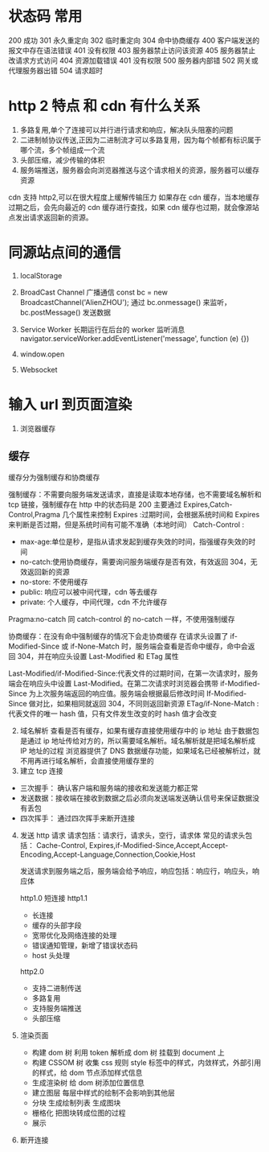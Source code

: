 # 状态码 常用

200 成功
301 永久重定向
302 临时重定向
304 命中协商缓存
400 客户端发送的报文中存在语法错误
401 没有权限
403 服务器禁止访问该资源
405 服务器禁止改请求方式访问
404 资源加载错误
401 没有权限
500 服务器内部错
502 网关或代理服务器出错
504 请求超时


# http 2 特点 和 cdn 有什么关系

1. 多路复用,单个了连接可以并行进行请求和响应，解决队头阻塞的问题
2. 二进制帧协议传送,正因为二进制流才可以多路复用，因为每个帧都有标识属于哪个流，多个帧组成一个流
3. 头部压缩，减少传输的体积
4. 服务端推送，服务器会向浏览器推送与这个请求相关的资源，服务器可以缓存资源

cdn 支持 http2,可以在很大程度上缓解传输压力
如果存在 cdn 缓存，当本地缓存过期之后，会先向最近的 cdn 缓存进行查找，如果 cdn 缓存也过期，就会像源站点发出请求返回新的资源。

# 同源站点间的通信

1. localStorage
2. BroadCast Channel 广播通信
   const bc = new BroadcastChannel('AlienZHOU');
   通过 bc.onmessage() 来监听，bc.postMessage() 发送数据

3. Service Worker 长期运行在后台的 worker
   监听消息 navigator.serviceWorker.addEventListener('message', function (e) {})
4. window.open
5. Websocket

# 输入 url 到页面渲染

1. 浏览器缓存

## 缓存

缓存分为强制缓存和协商缓存

强制缓存：不需要向服务端发送请求，直接是读取本地存储，也不需要域名解析和 tcp 链接，强制缓存在 http 中的状态码是 200
主要通过 Expires,Catch-Control,Pragma 几个属性来控制
Expires :过期时间，会根据系统时间和 Expires 来判断是否过期，但是系统时间有可能不准确（本地时间）
Catch-Control :

- max-age:单位是秒，是指从请求发起到缓存失效的时间，指强缓存失效的时间
- no-catch:使用协商缓存，需要询问服务端缓存是否有效，有效返回 304，无效返回新的资源
- no-store: 不使用缓存
- public: 响应可以被中间代理，cdn 等去缓存
- private: 个人缓存，中间代理，cdn 不允许缓存

Pragma:no-catch 同 catch-control 的 no-catch 一样，不使用强制缓存

协商缓存：在没有命中强制缓存的情况下会走协商缓存
在请求头设置了 if-Modified-Since 或 if-None-Match 时，服务端会查看是否命中缓存，命中会返回 304，并在响应头设置 Last-Modified 和 ETag 属性

Last-Modified/if-Modified-Since:代表文件的过期时间，在第一次请求时，服务端会在响应头中设置 Last-Modified。在第二次请求时浏览器会携带 if-Modified-Since 为上次服务端返回的响应值。服务端会根据最后修改时间 If-Modified-Since 做对比，如果相同就返回 304，不同则返回新资源
ETag/if-None-Match : 代表文件的唯一 hash 值，只有文件发生改变的时 hash 值才会改变

2. 域名解析
   查看是否有缓存，如果有缓存直接使用缓存中的 ip 地址
   由于数据包是通过 ip 地址传给对方的，所以需要域名解析。域名解析就是把域名解析成 IP 地址的过程
   浏览器提供了 DNS 数据缓存功能，如果域名已经被解析过，就不用再进行域名解析，会直接使用缓存里的
3. 建立 tcp 连接

- 三次握手： 确认客户端和服务端的接收和发送能力都正常
- 发送数据：接收端在接收到数据之后必须向发送端发送确认信号来保证数据没有丢包
- 四次挥手： 通过四次挥手来断开连接

4. 发送 http 请求
   请求包括：请求行，请求头，空行，请求体
   常见的请求头包括：
   Cache-Control, Expires,if-Modified-Since,Accept,Accept-Encoding,Accept-Language,Connection,Cookie,Host

   发送请求到服务端之后，服务端会给予响应，响应包括：响应行，响应头，响应体

   http1.0
   短连接
   http1.1

   - 长连接
   - 缓存的头部字段
   - 宽带优化及网络连接的处理
   - 错误通知管理，新增了错误状态码
   - host 头处理

   http2.0

   - 支持二进制传送
   - 多路复用
   - 支持服务端推送
   - 头部压缩

5. 渲染页面
   - 构建 dom 树
     利用 token 解析成 dom 树 挂载到 document 上
   - 构建 CSSOM 树
     收集 css 规则 style 标签中的样式，内敛样式，外部引用的样式，给 dom 节点添加样式信息
   - 生成渲染树
     给 dom 树添加位置信息
   - 建立图层
     每层中样式的绘制不会影响到其他层
   - 分块 生成绘制列表
     生成图块
   - 栅格化
     把图块转成位图的过程
   - 展示
6. 断开连接




